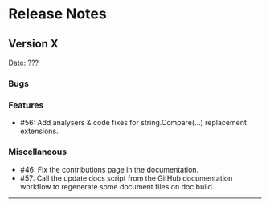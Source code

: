 # Release Notes

## Version X

Date: ???

### Bugs

### Features

- #56: Add analysers & code fixes for string.Compare(...) replacement extensions.

### Miscellaneous

- #46: Fix the contributions page in the documentation.
- #57: Call the update docs script from the GitHub documentation workflow to regenerate some document files on doc build.

---


